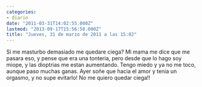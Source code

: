 ```yaml
---
categories:
- diario
date: "2011-03-31T14:02:55.000Z"
lastmod: "2013-09-17T15:56:58.000Z"
title: "Jueves, 31 de marzo de 2011 a las 15:02"
---
```


Si me masturbo demasiado me quedare ciega? Mi mama me dice que me pasara eso, y pense que era una tonteria, pero desde que lo hago soy miope, y las dioptrias me estan aumentando. Tengo miedo y ya no me toco, aunque paso muchas ganas. Ayer soñe que hacia el amor y tenia un orgasmo, y no supe evitarlo! No me quiero quedar ciega!!